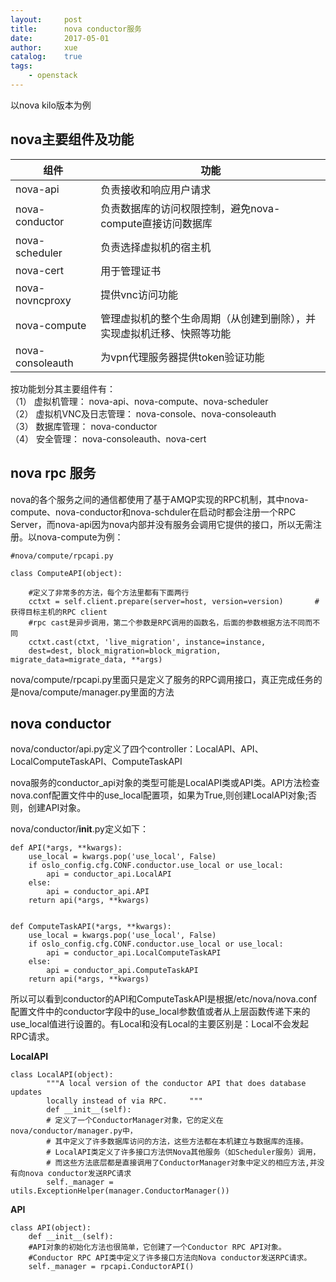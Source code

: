 ```yaml
---
layout:     post
title:      nova conductor服务
date:       2017-05-01
author:     xue
catalog:    true
tags:
    - openstack
---
```



以nova kilo版本为例
## nova主要组件及功能

|组件|功能|
|--|--|
|nova-api|负责接收和响应用户请求|
|nova-conductor|负责数据库的访问权限控制，避免nova-compute直接访问数据库|
|nova-scheduler|负责选择虚拟机的宿主机|
|nova-cert|用于管理证书|
|nova-novncproxy|提供vnc访问功能|
|nova-compute|管理虚拟机的整个生命周期（从创建到删除），并实现虚拟机迁移、快照等功能|
|nova-consoleauth|为vpn代理服务器提供token验证功能|


按功能划分其主要组件有：  
（1） 虚拟机管理： nova-api、nova-compute、nova-scheduler  
（2） 虚拟机VNC及日志管理： nova-console、nova-consoleauth  
（3） 数据库管理： nova-conductor  
（4） 安全管理： nova-consoleauth、nova-cert


## nova rpc 服务

nova的各个服务之间的通信都使用了基于AMQP实现的RPC机制，其中nova-compute、nova-conductor和nova-schduler在启动时都会注册一个RPC Server，而nova-api因为nova内部并没有服务会调用它提供的接口，所以无需注册。以nova-compute为例：

```
#nova/compute/rpcapi.py

class ComputeAPI(object):

    #定义了非常多的方法，每个方法里都有下面两行
    cctxt = self.client.prepare(server=host, version=version)       #获得目标主机的RPC client
    #rpc cast是异步调用，第二个参数是RPC调用的函数名，后面的参数根据方法不同而不同     
    cctxt.cast(ctxt, 'live_migration', instance=instance,
    dest=dest, block_migration=block_migration, migrate_data=migrate_data, **args)

```

nova/compute/rpcapi.py里面只是定义了服务的RPC调用接口，真正完成任务的是nova/compute/manager.py里面的方法

## nova conductor

nova/conductor/api.py定义了四个controller：LocalAPI、API、LocalComputeTaskAPI、ComputeTaskAPI


nova服务的conductor_api对象的类型可能是LocalAPI类或API类。API方法检查nova.conf配置文件中的use_local配置项，如果为True,则创建LocalAPI对象;否则，创建API对象。



nova/conductor/__init__.py定义如下：

```
def API(*args, **kwargs):
    use_local = kwargs.pop('use_local', False)
    if oslo_config.cfg.CONF.conductor.use_local or use_local:
        api = conductor_api.LocalAPI
    else:
        api = conductor_api.API
    return api(*args, **kwargs)


def ComputeTaskAPI(*args, **kwargs):
    use_local = kwargs.pop('use_local', False)
    if oslo_config.cfg.CONF.conductor.use_local or use_local:
        api = conductor_api.LocalComputeTaskAPI
    else:
        api = conductor_api.ComputeTaskAPI
    return api(*args, **kwargs)
```

所以可以看到conductor的API和ComputeTaskAPI是根据/etc/nova/nova.conf配置文件中的conductor字段中的use_local参数值或者从上层函数传递下来的use_local值进行设置的。有Local和没有Local的主要区别是：Local不会发起RPC请求。

**LocalAPI**


```
class LocalAPI(object):     
        """A local version of the conductor API that does database updates
        locally instead of via RPC.     """
        def __init__(self):         
        # 定义了一个ConductorManager对象，它的定义在nova/conductor/manager.py中，
        # 其中定义了许多数据库访问的方法，这些方法都在本机建立与数据库的连接。
        # LocalAPI类定义了许多接口方法供Nova其他服务（如Scheduler服务）调用，
        # 而这些方法底层都是直接调用了ConductorManager对象中定义的相应方法,并没有向nova conductor发送RPC请求         
        self._manager = utils.ExceptionHelper(manager.ConductorManager())
```


**API**

```
class API(object):
    def __init__(self):
    #API对象的初始化方法也很简单，它创建了一个Conductor RPC API对象。
    #Conductor RPC API类中定义了许多接口方法向Nova conductor发送RPC请求。
    self._manager = rpcapi.ConductorAPI()
```
